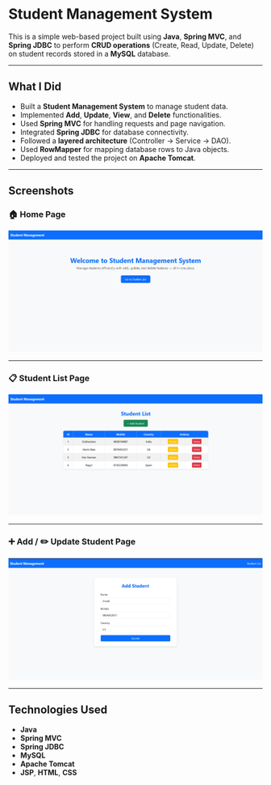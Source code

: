 # Student Management System

This is a simple web-based project built using **Java**, **Spring MVC**, and **Spring JDBC** to perform **CRUD operations** (Create, Read, Update, Delete) on student records stored in a **MySQL** database.

---

## What I Did

- Built a **Student Management System** to manage student data.
- Implemented **Add**, **Update**, **View**, and **Delete** functionalities.
- Used **Spring MVC** for handling requests and page navigation.
- Integrated **Spring JDBC** for database connectivity.
- Followed a **layered architecture** (Controller → Service → DAO).
- Used **RowMapper** for mapping database rows to Java objects.
- Deployed and tested the project on **Apache Tomcat**.

---

## Screenshots

### 🏠 Home Page  
![Home Page](Screenshot%202025-10-06%20214644.png)

---

### 📋 Student List Page  
![Student List](Screenshot%202025-10-06%20215311.png)

---

### ➕ Add / ✏️ Update Student Page  
![Add Student](Screenshot%202025-10-06%20215334.png)

---

## Technologies Used

- **Java**
- **Spring MVC**
- **Spring JDBC**
- **MySQL**
- **Apache Tomcat**
- **JSP**, **HTML**, **CSS**

